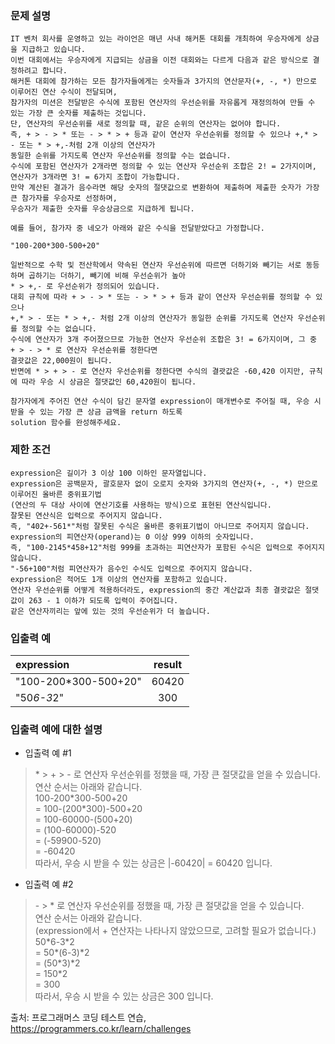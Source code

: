 ### 문제 설명   

	IT 벤처 회사를 운영하고 있는 라이언은 매년 사내 해커톤 대회를 개최하여 우승자에게 상금을 지급하고 있습니다.   
	이번 대회에서는 우승자에게 지급되는 상금을 이전 대회와는 다르게 다음과 같은 방식으로 결정하려고 합니다.   
	해커톤 대회에 참가하는 모든 참가자들에게는 숫자들과 3가지의 연산문자(+, -, *) 만으로 이루어진 연산 수식이 전달되며,    
	참가자의 미션은 전달받은 수식에 포함된 연산자의 우선순위를 자유롭게 재정의하여 만들 수 있는 가장 큰 숫자를 제출하는 것입니다.   
	단, 연산자의 우선순위를 새로 정의할 때, 같은 순위의 연산자는 없어야 합니다.   
	즉, + > - > * 또는 - > * > + 등과 같이 연산자 우선순위를 정의할 수 있으나 +,* > - 또는 * > +,-처럼 2개 이상의 연산자가   
	동일한 순위를 가지도록 연산자 우선순위를 정의할 수는 없습니다.   
	수식에 포함된 연산자가 2개라면 정의할 수 있는 연산자 우선순위 조합은 2! = 2가지이며, 연산자가 3개라면 3! = 6가지 조합이 가능합니다.   
	만약 계산된 결과가 음수라면 해당 숫자의 절댓값으로 변환하여 제출하며 제출한 숫자가 가장 큰 참가자를 우승자로 선정하며,  
	우승자가 제출한 숫자를 우승상금으로 지급하게 됩니다.   

	예를 들어, 참가자 중 네오가 아래와 같은 수식을 전달받았다고 가정합니다.   

	"100-200*300-500+20"   

	일반적으로 수학 및 전산학에서 약속된 연산자 우선순위에 따르면 더하기와 빼기는 서로 동등하며 곱하기는 더하기, 빼기에 비해 우선순위가 높아    
	* > +,- 로 우선순위가 정의되어 있습니다.
	대회 규칙에 따라 + > - > * 또는 - > * > + 등과 같이 연산자 우선순위를 정의할 수 있으나   
	+,* > - 또는 * > +,- 처럼 2개 이상의 연산자가 동일한 순위를 가지도록 연산자 우선순위를 정의할 수는 없습니다.   
	수식에 연산자가 3개 주어졌으므로 가능한 연산자 우선순위 조합은 3! = 6가지이며, 그 중 + > - > * 로 연산자 우선순위를 정한다면   
	결괏값은 22,000원이 됩니다.   
	반면에 * > + > - 로 연산자 우선순위를 정한다면 수식의 결괏값은 -60,420 이지만, 규칙에 따라 우승 시 상금은 절댓값인 60,420원이 됩니다.   

	참가자에게 주어진 연산 수식이 담긴 문자열 expression이 매개변수로 주어질 때, 우승 시 받을 수 있는 가장 큰 상금 금액을 return 하도록   
	solution 함수를 완성해주세요.   

### 제한 조건   

	expression은 길이가 3 이상 100 이하인 문자열입니다.   
	expression은 공백문자, 괄호문자 없이 오로지 숫자와 3가지의 연산자(+, -, *) 만으로 이루어진 올바른 중위표기법   
	(연산의 두 대상 사이에 연산기호를 사용하는 방식)으로 표현된 연산식입니다.   
	잘못된 연산식은 입력으로 주어지지 않습니다.   
	즉, "402+-561*"처럼 잘못된 수식은 올바른 중위표기법이 아니므로 주어지지 않습니다.   
	expression의 피연산자(operand)는 0 이상 999 이하의 숫자입니다.   
	즉, "100-2145*458+12"처럼 999를 초과하는 피연산자가 포함된 수식은 입력으로 주어지지 않습니다.   
	"-56+100"처럼 피연산자가 음수인 수식도 입력으로 주어지지 않습니다.   
	expression은 적어도 1개 이상의 연산자를 포함하고 있습니다.   
	연산자 우선순위를 어떻게 적용하더라도, expression의 중간 계산값과 최종 결괏값은 절댓값이 263 - 1 이하가 되도록 입력이 주어집니다.   
	같은 연산자끼리는 앞에 있는 것의 우선순위가 더 높습니다.   


### 입출력 예   

|expression|result|   
|:---|:---:|   
|"100-200*300-500+20"|60420|
|"50*6-3*2"|300|  


### 입출력 예에 대한 설명

- 입출력 예 #1

>	&#42; &#62; &#43; &#62; &#45; 로 연산자 우선순위를 정했을 때, 가장 큰 절댓값을 얻을 수 있습니다.   
>	연산 순서는 아래와 같습니다.   
>	100-200&#42;300-500+20   
>	= 100-(200&#42;300)-500+20   
>	= 100-60000-(500+20)   
>	= (100-60000)-520   
>	= (-59900-520)   
>	= -60420   
>	따라서, 우승 시 받을 수 있는 상금은 |-60420| = 60420 입니다.   

- 입출력 예 #2

>	&#45; &#62; &#42; 로 연산자 우선순위를 정했을 때, 가장 큰 절댓값을 얻을 수 있습니다.   
>	연산 순서는 아래와 같습니다.      
>	(expression에서 + 연산자는 나타나지 않았으므로, 고려할 필요가 없습니다.)      
>	50&#42;6-3&#42;2   
>	= 50&#42;(6-3)&#42;2   
>	= (50&#42;3)&#42;2   
>	= 150&#42;2   
>	= 300   
>	따라서, 우승 시 받을 수 있는 상금은 300 입니다.   


출처: 프로그래머스 코딩 테스트 연습, https://programmers.co.kr/learn/challenges
